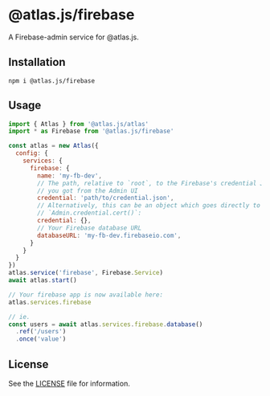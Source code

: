# @atlas.js/firebase

A Firebase-admin service for @atlas.js.

## Installation

`npm i @atlas.js/firebase`

## Usage

```js
import { Atlas } from '@atlas.js/atlas'
import * as Firebase from '@atlas.js/firebase'

const atlas = new Atlas({
  config: {
    services: {
      firebase: {
        name: 'my-fb-dev',
        // The path, relative to `root`, to the Firebase's credential JSON file
        // you got from the Admin UI
        credential: 'path/to/credential.json',
        // Alternatively, this can be an object which goes directly to
        // `Admin.credential.cert()`:
        credential: {},
        // Your Firebase database URL
        databaseURL: 'my-fb-dev.firebaseio.com',
      }
    }
  }
})
atlas.service('firebase', Firebase.Service)
await atlas.start()

// Your firebase app is now available here:
atlas.services.firebase

// ie.
const users = await atlas.services.firebase.database()
  .ref('/users')
  .once('value')
```

## License

See the [LICENSE](LICENSE) file for information.
